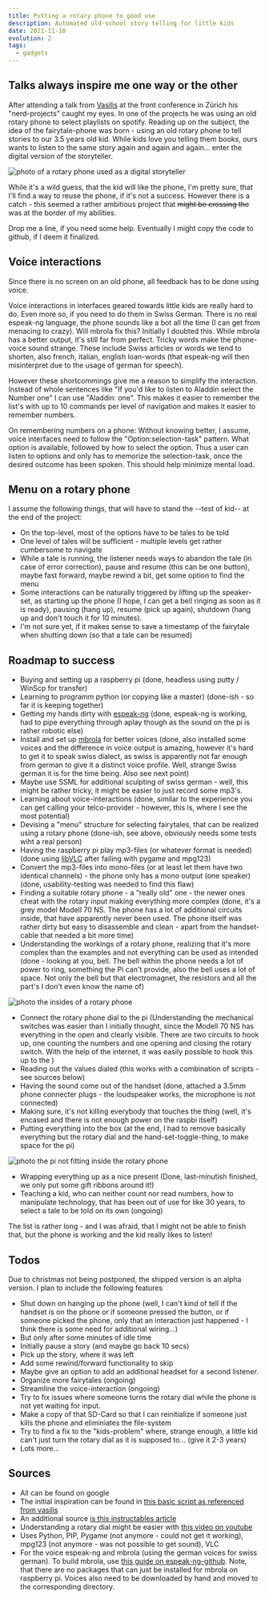```yaml
---
title: Putting a rotary phone to good use
description: Automated old-school story telling for little kids
date: 2021-11-10
evolution: 2
tags:
  - gadgets
---
```


## Talks always inspire me one way or the other

After attending a talk from [Vasilis](https://vasilis.nl/) at the front conference in Zürich his "nerd-projects" caught my eyes. In one of the projects he was using an old rotary phone to select playlists on spotify. Reading up on the subject, the idea of the fairytale-phone was born - using an old rotary phone to tell stories to our 3.5 years old kid. While kids love you telling them books, ours wants to listen to the same story again and again and again... enter the digital version of the storyteller. 

![photo of a rotary phone used as a digital storyteller](phone_final_product_1000.jpg "this, little kids, is a rotary phone")

While it's a wild guess, that the kid will like the phone, I'm pretty sure, that I'll find a way to reuse the phone, if it's not a success. However there is a catch - this seemed a rather ambitious project that ~~might be crossing the~~ was at the border of my abilities.

Drop me a line, if you need some help. Eventually I might copy the code to github, if I deem it finalized. 

## Voice interactions

Since there is no screen on an old phone, all feedback has to be done using voice.

Voice interactions in interfaces geared towards little kids are really hard to do. Even more so, if you need to do them in Swiss German. There is no real espeak-ng language, the phone sounds like a bot all the time (I can get from menacing to crazy). Will mbrola fix this? Initially I doubted this. While mbrola has a better output, it's still far from perfect. Tricky words make the phone-voice sound strange. These include Swiss articles or words we tend to shorten, also french, italian, english loan-words (that espeak-ng will then misinterpret due to the usage of german for speech). 

However these shortcommings give me a reason to simplify the interaction. Instead of whole sentences like "If you'd like to listen to Aladdin select the Number one" I can use "Aladdin: one". This makes it easier to remember the list's with up to 10 commands per level of navigation and makes it easier to remember numbers. 

On remembering numbers on a phone: Without knowing better, I assume, voice interfaces need to follow the "Option:selection-task" pattern. What option is available, followed by how to select the option. Thus a user can listen to options and only has to memorize the selection-task, once the desired outcome has been spoken. This should help minimize mental load.

## Menu on a rotary phone

I assume the following things, that will have to stand the --test of kid-- at the end of the project: 
- On the top-level, most of the options have to be tales to be told
- One level of tales will be sufficient - multiple levels get rather cumbersome to navigate
- While a tale is running, the listener needs ways to abandon the tale (in case of error correction), pause and resume (this can be one button), maybe fast forward, maybe rewind a bit, get some option to find the menu
- Some interactions can be naturally triggered by lifting up the speaker-set, as starting up the phone (I hope, I can get a bell ringing as soon as it is ready), pausing (hang up), resume (pick up again), shutdown (hang up and don't touch it for 10 minutes). 
- I'm not sure yet, if it makes sense to save a timestamp of the fairytale when shutting down (so that a tale can be resumed)

## Roadmap to success
- Buying and setting up a raspberry pi (done, headless using putty / WinScp for transfer)
- Learning to programm python (or copying like a master) (done-ish - so far it is keeping together)
- Getting my hands dirty with [espeak-ng](https://github.com/espeak-ng/espeak-ng) (done, espeak-ng is working, had to pipe everything through aplay though as the sound on the pi is rather robotic else)
- Install and set up [mbrola](https://github.com/numediart/MBROLA) for better voices (done, also installed some voices and the difference in voice output is amazing, however it's hard to get it to speak swiss dialect, as swiss is apparently not far enough from german to give it a distinct voice profile. Well, strange Swiss german it is for the time being. Also see next point)
- Maybe use SSML for additional sculpting of swiss german - well, this might be rather tricky, it might be easier to just record some mp3's.
- Learning about voice-interactions (done, similar to the experience you can get calling your telco-provider - however, this is, where I see the most potential)
- Devising a "menu" structure for selecting fairytales, that can be realized using a rotary phone (done-ish, see above, obviously needs some tests wiht a real person)
- Having the raspberry pi play mp3-files (or whatever format is needed) (done using [libVLC](https://www.olivieraubert.net/vlc/python-ctypes/doc/vlc-module.html) after failing with pygame and mpg123)
- Convert the mp3-files into mono-files (or at least let them have two identical channels) - the phone only has a mono output (one speaker) (done, usability-testing was needed to find this flaw)
- Finding a suitable rotary phone - a "really old" one - the newer ones cheat with the rotary input making everything more complex (done, it's a grey model Modell 70 NS. The phone has a lot of additional circuits inside, that have apparently never been used. The phone itself was rather dirty but easy to disassemble and clean - apart from the handset-cable that needed a bit more time) 
- Understanding the workings of a rotary phone, realizing that it's more complex than the examples and not everything can be used as intended (done - looking at you, bell. The bell within the phone needs a lot of power to ring, something the Pi can't provide, also the bell uses a lot of space. Not only the bell but that electromagnet, the resistors and all the part's I don't even know the name of)

![photo the insides of a rotary phone](phone_ancient_technology_1000.jpg "image of a rotary phone without the cover")

- Connect the rotary phone dial to the pi (Understanding the mechanical switches was easier than I initially thought, since the Modell 70 NS has everything in the open and clearly visible. There are two circuits to hook up, one counting the numbers and one opening and closing the rotary switch. With the help of the internet, it was easily possible to hook this up to the )
- Reading out the values dialed (this works with a combination of scripts - see sources below)
- Having the sound come out of the handset (done, attached a 3.5mm phone connecter plugs - the loudspeaker works, the microphone is not connected)
- Making sure, it's not killing everybody that touches the thing (well, it's encased and there is not enough power on the raspbi itself)
- Putting everything into the box (at the end, I had to remove basically everything but the rotary dial and the hand-set-toggle-thing, to make space for the pi)

![photo the pi not fitting inside the rotary phone](phone_upgraded_1000.jpg "rotary phones are limited in space")

- Wrapping everything up as a nice present (Done, last-minutish finished, we only put some gift ribbons around it!)
- Teaching a kid, who can neither count nor read numbers, how to manipulate technology, that has been out of use for like 30 years, to select a tale to be told on its own (ongoing)

The list is rather long - and I was afraid, that I might not be able to finish that, but the phone is working and the kid really likes to listen!


## Todos

Due to christmas not being postponed, the shipped version is an alpha version. I plan to include the following features
- Shut down on hanging up the phone (well, I can't kind of tell if the handset is on the phone or if someone pressed the button, or if someone picked the phone, only that an interaction just happened - I think there is some need for additional wiring...)
- But only after some minutes of idle time
- Initially pause a story (and maybe go back 10 secs)
- Pick up the story, where it was left
- Add some rewind/forward functionality to skip
- Maybe give an option to add an additional headset for a second listener. 
- Organize more fairytales (ongoing)
- Streamline the voice-interaction (ongoing)
- Try to fix issues where someone turns the rotary dial while the phone is not yet waiting for input. 
- Make a copy of that SD-Card so that I can reinitialize if someone just kills the phone and eliminiates the file-system
- Try to find a fix to the "kids-problem" where, strange enough, a little kid can't just turn the rotary dial as it is supposed to... (give it 2-3 years)
- Lots more...

## Sources
- All can be found on google
- The initial inspiration can be found in [this basic script as referenced from vasilis](https://github.com/ralphcrutzen/PTT-Tafeltjes-Telefoon/blob/master/t65.py)
- An additional source [is this instructables article](https://www.instructables.com/Fairytale-Phone/)
- Understanding a rotary dial might be easier with [this video on youtube](https://www.youtube.com/watch?v=JChn7tV_qBk)
- Uses Python, PIP, Pygame (not anymore - could not get it working), mpg123 (not anymore - was not possible to get sound), VLC
- For the voice espeak-ng and mbrola (using the german voices for swiss german). To build mbrola, use [this guide on espeak-ng-github](https://github.com/espeak-ng/espeak-ng/blob/master/docs/mbrola.md). Note, that there are no packages that can just be installed for mbrola on raspberry pi. Voices also need to be downloaded by hand and moved to the corresponding directory.

